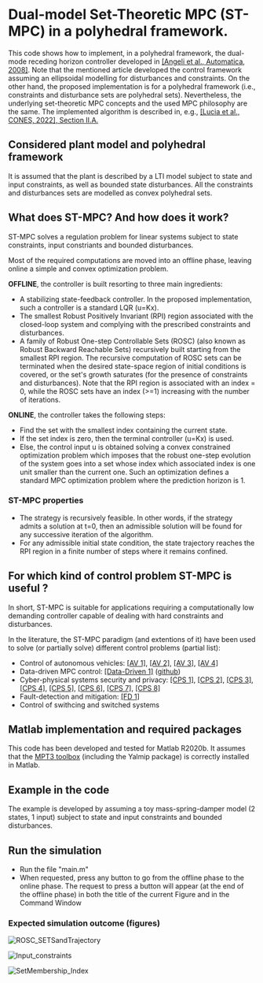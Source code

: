 # Dual-model Set-Theoretic MPC (ST-MPC) in a polyhedral framework.

This code shows how to implement, in a polyhedral framework, the dual-mode receding horizon controller developed in [[Angeli et al., Automatica, 2008]](https://www.sciencedirect.com/science/article/abs/pii/S0005109808003014).  Note that the mentioned article developed the control framework assuming an ellipsoidal modelling for disturbances and constraints.  On the other hand, the proposed implementation is for a polyhedral framework (i.e., constraints and disturbance sets are polyhedral sets).  Nevertheless, the underlying set-theoretic MPC concepts and the used MPC philosophy are the same.  The implemented algorithm is described in, e.g., [[Lucia et al., CONES, 2022], Section II.A.](https://ieeexplore.ieee.org/document/9795085)

## Considered plant model and polyhedral framework 
It is assumed that the plant is described by a LTI model subject to state and input constraints, as well as bounded state disturbances.  All the constraints and disturbances sets are modelled as convex polyhedral sets.

## What does ST-MPC?  And how does it work? 
ST-MPC solves a regulation problem for linear systems subject to state constraints, input constriants and bounded disturbances. 

Most of the required computations are moved into an offline phase, leaving online a simple and convex optimization problem. 

**OFFLINE**, the controller is built resorting to three main ingredients:
- A stabilizing state-feedback controller.  In the proposed implementation, such a controller is a standard LQR (u=Kx).
- The smallest Robust Positively Invariant (RPI) region associated with the closed-loop system and complying with the prescribed constraints and disturbances.
- A family of Robust One-step Controllable Sets (ROSC) (also known as Robust Backward Reachable Sets) recursively built starting from the smallest RPI region.  The recursive computation of ROSC sets can be terminated when the desired state-space region of initial conditions is covered, or the set's growth saturates (for the presence of constraints and disturbances).  Note that the RPI region is associated with an index = 0, while the ROSC sets have an index (>=1) increasing with the number of iterations.

**ONLINE**, the controller takes the following steps:
- Find the set with the smallest index containing the current state. 
- If the set index is zero, then the terminal controller (u=Kx) is used. 
- Else, the control input u is obtained solving a convex constrained optimization problem which imposes that the robust one-step evolution of the system goes into a set whose index which associated index is one unit smaller than the current one. Such an optimization defines a standard MPC optimization problem where the prediction horizon is 1.

### ST-MPC properties
- The strategy is recursively feasible. In other words, if the strategy admits a solution at t=0, then an admissible solution will be found for any successive iteration of the algorithm.
- For any admissible initial state condition, the state trajectory reaches the RPI region in a finite number of steps where it remains confined.

## For which kind of control problem ST-MPC is useful ?
In short, ST-MPC is suitable for applications requiring a computationally low demanding controller capable of dealing with hard constraints and disturbances.

In the literature, the ST-MPC paradigm (and extentions of it) have been used to solve (or partially solve) different control problems (partial list):
- Control of autonomous vehicles: [[AV 1]](https://ieeexplore.ieee.org/abstract/document/9992658), [[AV 2]](https://link.springer.com/article/10.1007/s10626-020-00337-7), [[AV 3]](https://ieeexplore.ieee.org/abstract/document/9468311), [[AV 4]](https://ieeexplore.ieee.org/abstract/document/9206381)
- Data-driven MPC control: [[Data-Driven 1]](https://arxiv.org/abs/2303.04749) ([github](https://github.com/PreCyseGroup/Data-Driven-ST-MPC))
- Cyber-physical systems security and privacy: [[CPS 1]](https://www.sciencedirect.com/science/article/abs/pii/S0005109823001097), [[CPS 2]](https://ieeexplore.ieee.org/abstract/document/9887874), [[CPS 3]](https://ieeexplore.ieee.org/abstract/document/9838573), [[CPS 4]](https://ieeexplore.ieee.org/abstract/document/9795085), [[CPS 5]](https://ieeexplore.ieee.org/abstract/document/9794322), [[CPS 6]](https://ieeexplore.ieee.org/abstract/document/9670717), [[CPS 7]](https://ieeexplore.ieee.org/abstract/document/9442797), [[CPS 8]](https://ieeexplore.ieee.org/abstract/document/9235508)
- Fault-detection and mitigation: [[FD 1]](https://ieeexplore.ieee.org/document/8080208)
- Control of swithcing and switched systems

## Matlab implementation and required packages
This code has been developed and tested for Matlab R2020b.  It assumes that the [MPT3 toolbox](https://www.mpt3.org/) (including the Yalmip package) is correctly installed in Matlab.

## Example in the code
The example is developed by assuming a toy mass-spring-damper model (2 states, 1 input) subject to state and input constraints and bounded disturbances. 

## Run the simulation
- Run the file "main.m"
- When requested, press any button to go from the offline phase to the online phase.  The request to press a button will appear (at the end of the offline phase) in both the title of the current Figure and in the Command Window

### Expected simulation outcome (figures)

![ROSC_SETSandTrajectory](https://user-images.githubusercontent.com/127126601/230968736-fd7bcdc2-f44a-4d66-bdd6-61a7fe6a83b6.png)

![Input_constraints](https://user-images.githubusercontent.com/127126601/230968747-572bc2b4-603f-4752-b33c-9dc7a23f3af3.png)

![SetMembership_Index](https://user-images.githubusercontent.com/127126601/230968894-56d87ce3-846e-4281-b3ed-d91aac4819ad.png)




